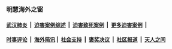
### 明慧海外之窗

####  [武汉肺炎](indexes/365.md?t=03191100) &nbsp;|&nbsp;  [迫害案例综述](indexes/328.md?t=03191100) &nbsp;|&nbsp; [迫害致死案例](indexes/277.md?t=03191100)  &nbsp;|&nbsp; [更多迫害案例](indexes/81.md?t=03191100)  &nbsp;|&nbsp; 
####  [时事评论](indexes/19.md?t=03191100) &nbsp;|&nbsp; [海外简讯](indexes/245.md?t=03191100)&nbsp;|&nbsp;  [社会支持](indexes/140.md?t=03191100) &nbsp;|&nbsp; [褒奖决议](indexes/282.md?t=03191100) &nbsp;|&nbsp; [社区报道](indexes/91.md?t=03191100)  &nbsp;|&nbsp; [天人之间](indexes/78.md?t=03191100) 

